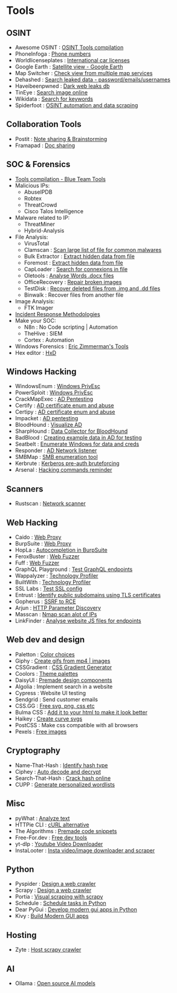 # Tools

## OSINT

- Awesome OSINT : [OSINT Tools compilation](https://github.com/jivoi/awesome-osint)
- PhoneInfoga : [Phone numbers](https://github.com/sundowndev/phoneinfoga)
- Worldlicenseplates : [International car licenses](worldlicenseplates.com)
- Google Earth : [Satellite view - Google Earth](https://earth.google.com/web/)
- Map Switcher : [Check view from multiple map services](https://chrome.google.com/webstore/detail/map-switcher/fanpjcbgdinjeknjikpfnldfpnnpkelb)
- Dehashed : [Search leaked data - password/emails/usernames](https://www.dehashed.com/)
- Haveibeenpwned : [Dark web leaks db](https://haveibeenpwned.com/)
- TinEye : [Search image online](https://tineye.com/extensions)
- Wikidata : [Search for keywords](https://www.wikidata.org/wiki/Wikidata:Main_Page?uselang=fr)
- Spiderfoot : [OSINT automation and data scraping](https://github.com/smicallef/spiderfoot)

## Collaboration Tools

- Postit : [Note sharing & Brainstorming](https://postit.colibris-outilslibres.org/)
- Framapad : [Doc sharing](https://mensuel.framapad.org/)

## SOC & Forensics

- [Tools compilation - Blue Team Tools](https://github.com/A-poc/BlueTeam-Tools)
- Malicious IPs:
  - AbuseIPDB
  - Robtex
  - ThreatCrowd
  - Cisco Talos Intelligence
- Malware related to IP:
  - ThreatMiner
  - Hybrid-Analysis
- File Analysis:
  - VirusTotal
  - Clamscan : [Scan large list of file for common malwares](http://doc.ubuntu-fr.org/clamav)
  - Bulk Extractor : [Extract hidden data from file](https://github.com/simsong/bulk_extractor)
  - Foremost : [Extract hidden data from file](https://www.kali.org/tools/foremost/) 
  - CapLoader : [Search for connexions in file](https://www.netresec.com/?page=CapLoader)
  - Oletools : [Analyse Words .docx files](https://github.com/decalage2/oletools)
  - OfficeRecovery : [Repair broken images](https://online.officerecovery.com/fr/pixrecovery/)
  - TestDisk : [Recover deleted files from .img and .dd files](https://www.cgsecurity.org/Download_and_donate.php/testdisk-7.1-WIP.linux26.tar.bz2)
  - Binwalk : Recover files from another file
- Image Analysis:
  - FTK Imager
- [Incident Response Methodologies](https://github.com/certsocietegenerale/IRM/?tab=readme-ov-file)  
- Make your SOC:
  - N8n : No Code scripting | Automation
  - TheHive : SIEM
  - Cortex : Automation
- Windows Forensics : [Eric Zimmerman's Tools](https://ericzimmerman.github.io/#!index.md)
- Hex editor : [HxD](https://mh-nexus.de/en/downloads.php?product=HxD20)

## Windows Hacking

- WindowsEnum : [Windows PrivEsc](https://github.com/absolomb/WindowsEnum)
- PowerSploit : [Windows PrivEsc](https://github.com/PowerShellMafia/PowerSploit)
- CrackMapExec : [AD Pentesting](https://github.com/byt3bl33d3r/CrackMapExec)
- Certify : [AD certificate enum and abuse](https://github.com/GhostPack/Certify)
- Certipy : [AD certificate enum and abuse](https://github.com/ly4k/Certipy)
- Impacket : [AD pentesting](https://github.com/fortra/impacket)
- BloodHound : [Visualize AD](https://github.com/BloodHoundAD/BloodHound)
- SharpHound : [Data Collector for BloodHound](https://github.com/BloodHoundAD/SharpHound)
- BadBlood : [Creating example data in AD for testing](https://github.com/davidprowe/BadBlood)
- Seatbelt : [Enumerate Windows for data and creds](https://github.com/GhostPack/Seatbelt)
- Responder : [AD Network listener](https://github.com/lgandx/Responder)  
- SMBMap : [SMB enumeration tool](https://github.com/ShawnDEvans/smbmap)
- Kerbrute : [Kerberos pre-auth bruteforcing](https://github.com/ropnop/kerbrute)
- Arsenal : [Hacking commands reminder](https://github.com/Orange-Cyberdefense/arsenal)

## Scanners 

- Rustscan : [Network scanner](https://github.com/RustScan/RustScan "Network Scanner")

## Web Hacking

- Caido : [Web Proxy](https://caido.io/ "BurpSuite alt")
- BurpSuite : [Web Proxy](https://portswigger.net/burp/communitydownload)
- HopLa : [Autocompletion in BurpSuite](https://github.com/synacktiv/HopLa)
- FeroxBuster : [Web Fuzzer](https://github.com/epi052/feroxbuster)
- Fuff : [Web Fuzzer](https://github.com/ffuf/ffuf)
- GraphQL Playground : [Test GraphQL endpoints](https://www.apollographql.com/docs/apollo-server/v2/testing/graphql-playground/)
- Wappalyzer : [Technology Profiler](https://chrome.google.com/webstore/detail/wappalyzer-technology-pro/gppongmhjkpfnbhagpmjfkannfbllamg?hl=fr)
- BuiltWith : [Technology Profiler](https://builtwith.com/)
- SSL Labs : [Test SSL config](https://www.ssllabs.com/ssltest/)
- Entrust : [Identify public subdomains using TLS certificates](https://ui.ctsearch.entrust.com/ui/ctsearchui)
- Gopherus : [SSRF to RCE](https://github.com/tarunkant/Gopherus)
- Arjun : [HTTP Parameter Discovery](https://github.com/s0md3v/Arjun)
- Masscan : [Nmap scan alot of IPs](https://github.com/robertdavidgraham/masscan)
- LinkFinder : [Analyse website JS files for endpoints](https://github.com/GerbenJavado/LinkFinder)

## Web dev and design

- Paletton : [Color choices](https://www.paletton.com)
- Giphy : [Create gifs from mp4 | images](https://giphy.com/)
- CSSGradient : [CSS Gradient Generator](https://cssgradient.io/)
- Coolors : [Theme palettes](https://coolors.co/palettes/trending/)
- DaisyUI : [Premade design components](https://daisyui.com/)
- Algolia : Implement search in a website
- Cypress : Website UI testing
- Sendgrid : Send customer emails
- CSS.GG : [Free svg, png, css etc](https://github.com/astrit/css.gg)
- Bulma CSS : [Add it to your html to make it look better](https://bulma.io/documentation/overview/start/)
- Haikey : [Create curve svgs](app.haikey.app)
- PostCSS : Make css compatible with all browsers
- Pexels : [Free images](pexels.com)

## Cryptography

- Name-That-Hash : [Identify hash type](https://github.com/HashPals/Name-That-Hash "Name-That-Hash")
- Ciphey : [Auto decode and decrypt](https://github.com/Ciphey/Ciphey "Ciphey")
- Search-That-Hash : [Crack hash online](https://github.com/HashPals/Search-That-Hash "Search-That-Hash")
- CUPP : [Generate personalized wordlists](https://github.com/Mebus/cupp) 

## Misc

- pyWhat : [Analyze text](https://github.com/bee-san/pyWhat)
- HTTPie CLI : [cURL alternative](https://github.com/httpie/cli)
- The Algorithms : [Premade code snippets](https://github.com/TheAlgorithms)
- Free-For.dev : [Free dev tools](https://github.com/ripienaar/free-for-dev)
- yt-dlp : [Youtube Video Downloader](https://github.com/yt-dlp/yt-dlp)
- InstaLooter : [Insta video/image downloader and scraper](https://github.com/althonos/InstaLooter)

## Python

- Pyspider : [Design a web crawler](https://github.com/binux/pyspider)
- Scrapy : [Design a web crawler](https://scrapy.org/)
- Portia : [Visual scraping with scrapy](https://github.com/scrapinghub/portia)
- Schedule : [Schedule tasks in Python](https://github.com/dbader/schedule)
- Dear PyGui : [Develop modern gui apps in Python](https://github.com/hoffstadt/DearPyGui)
- Kivy : [Build Modern GUI apps](https://github.com/kivy/kivy)

## Hosting

- Zyte : [Host scrapy crawler](https://www.zyte.com/pricing/)

## AI

- Ollama : [Open source AI models](https://github.com/jmorganca/ollama)
